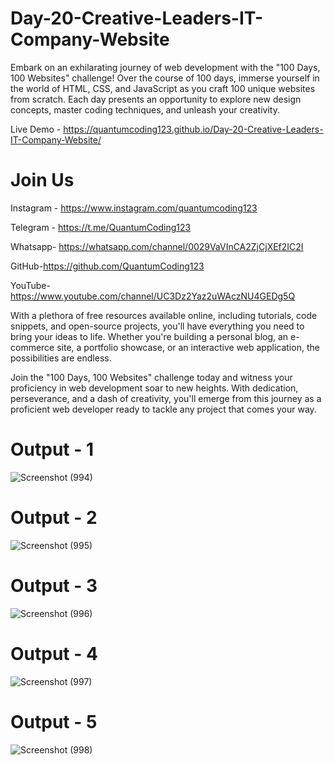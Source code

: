 # Day-20-Creative-Leaders-IT-Company-Website
Embark on an exhilarating journey of web development with the "100 Days, 100 Websites" challenge! Over the course of 100 days, immerse yourself in the world of HTML, CSS, and JavaScript as you craft 100 unique websites from scratch. Each day presents an opportunity to explore new design concepts, master coding techniques, and unleash your creativity.

Live Demo - https://quantumcoding123.github.io/Day-20-Creative-Leaders-IT-Company-Website/

# Join Us

Instagram - https://www.instagram.com/quantumcoding123

Telegram - https://t.me/QuantumCoding123

Whatsapp- https://whatsapp.com/channel/0029VaVInCA2ZjCjXEf2IC2I

GitHub-https://github.com/QuantumCoding123

YouTube-https://www.youtube.com/channel/UC3Dz2Yaz2uWAczNU4GEDg5Q

With a plethora of free resources available online, including tutorials, code snippets, and open-source projects, you'll have everything you need to bring your ideas to life. Whether you're building a personal blog, an e-commerce site, a portfolio showcase, or an interactive web application, the possibilities are endless.

Join the "100 Days, 100 Websites" challenge today and witness your proficiency in web development soar to new heights. With dedication, perseverance, and a dash of creativity, you'll emerge from this journey as a proficient web developer ready to tackle any project that comes your way.

# Output - 1
![Screenshot (994)](https://github.com/user-attachments/assets/bb39ab14-1b94-4e1f-875d-f90766dcba9a)

# Output - 2

![Screenshot (995)](https://github.com/user-attachments/assets/5a561194-32a6-40d4-990f-fa595bd02f32)

# Output - 3

![Screenshot (996)](https://github.com/user-attachments/assets/5eab0fb6-7c86-4d0f-a0fe-95800b132e96)

# Output - 4

![Screenshot (997)](https://github.com/user-attachments/assets/8f82fd91-7f20-4fb4-a4dd-74e9ea8b6487)

# Output - 5

![Screenshot (998)](https://github.com/user-attachments/assets/9419b1e2-1a8f-4463-9b29-2020f31b6061)


